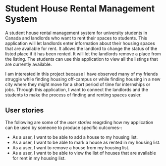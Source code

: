 # Student House Rental Management System

A student house rental management system for university students in Canada and landlords who want to rent their spaces to students. This application will let landlords enter information about their housing spaces that are available for rent. It allows the landlord to change the status of the listed place if it has been rented. It will let the landlords remove a place from the listing. The students can use this application to view all the listings that are currently available.     

I am interested in this project because I have observed many of my friends struggle while finding housing off-campus or while finding housing in a new city where they might move for a short period of time for internships or jobs. Through this application, I want to connect the landlords and the students to make the process of finding and renting spaces easier. 

## User stories

The following are some of the *user stories* reagrding how my application can be used by someone to produce specific outcomes-:
- As a user, I want to be able to add a house to my housing list.
- As a user, I want to be able to mark a house as rented in my housing list.
- As a user, I want to remove a house from my housing list.
- As a user, I want to be able to view the list of houses that are available for rent in my housing list.


 